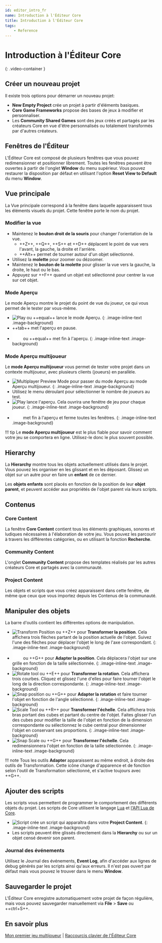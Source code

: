```yaml
---
id: editor_intro_fr
name: Introduction à l'Éditeur Core
title: Introduction à l'Éditeur Core
tags:
    - Reference
---
```


# Introduction à l'Éditeur Core

<lite-youtube videoid="TKOtPN9ujEE" playlabel="Introduction to the Core Editor"></lite-youtube>
{: .video-container }

## Créer un nouveau projet

Il existe trois options pour démarrer un nouveau projet:

- **New Empty Project** crée un projet à partir d'éléments basiques.
- **Core Game Frameworks** propose des bases de jeux à modifier et personnaliser.
- Les **Community Shared Games** sont des jeux créés et partagés par les créateurs Core en vue d'être personnalisés ou totalement transformés par d'autres créateurs.

## Fenêtres de l'Éditeur

L'Éditeur Core est composé de plusieurs fenêtres que vous pouvez redimensionner et positionner librement. Toutes les fenêtres peuvent être ouvertes à partir de l'onglet **Window** du menu supérieur. Vous pouvez restaurer la disposition par défaut en utilisant l'option **Reset View to Default** du menu **Window**.

## Vue principale

La Vue principale correspond à la fenêtre dans laquelle apparaissent tous les éléments visuels du projet. Cette fenêtre porte le nom du projet.

### Modifier la vue

- Maintenez le **bouton droit de la souris** pour changer l'orientation de la vue.
    - ++Z++, ++Q++, ++S++ et ++D++ déplacent le point de vue vers l'avant, la gauche, la droite et l'arrière.
    - ++Alt++ permet de tourner autour d'un objet sélectionné.
- Utilisez la **molette** pour zoomer ou dézoomer.
- Maintenez le **bouton de la molette** pour glisser la vue vers la gauche, la droite, le haut ou le bas.
- Appuyez sur ++F++ quand un objet est sélectionné pour centrer la vue sur cet objet.

### Mode Aperçu

Le mode Aperçu montre le projet du point de vue du joueur, ce qui vous permet de le tester par vous-même.

- ![Play](../img/EditorManual/icons/Icon_Play.png) ou ++equal++ lance le mode Aperçu.
{: .image-inline-text .image-background}
- ++tab++ met l'aperçu en pause.
- ![Stop](../img/EditorManual/icons/Icon_Stop.png) ou ++equal++ met fin à l'aperçu.
{: .image-inline-text .image-background}

### Mode Aperçu multijoueur

Le **mode Aperçu multijoueur** vous permet de tester votre projet dans un contexte multijoueur, avec plusieurs clients (joueurs) en parallèle.

- ![Multiplayer Preview Mode](../img/EditorManual/icons/Icon_MultiplayerTest.png) pour passer du mode Aperçu au mode Aperçu multijoueur.
{: .image-inline-text .image-background}
- Utilisez le menu déroulant pour sélectionner le nombre de joueurs au test.
- ![Play](../img/EditorManual/icons/Icon_Play.png) lance l'aperçu. Cela ouvrira une fenêtre de jeu pour chaque joueur.
{: .image-inline-text .image-background}
- ![Stop](../img/EditorManual/icons/Icon_Stop.png) met fin à l'aperçu et ferme toutes les fenêtres.
{: .image-inline-text .image-background}

!!! tip
    Le **mode Aperçu multijoueur** est le plus fiable pour savoir comment votre jeu se comportera en ligne. Utilisez-le donc le plus souvent possible.

## Hierarchy

La **Hierarchy** montre tous les objets actuellement utilisés dans le projet. Vous pouvez les organiser en les glissant et en les déposant. Glissez un objet sur un autre pour en faire un **enfant** de ce dernier.

Les **objets enfants** sont placés en fonction de la position de leur **objet parent**, et peuvent accéder aux propriétés de l'objet parent via leurs scripts.

## Contenus

### Core Content

La fenêtre **Core Content** contient tous les éléments graphiques, sonores et ludiques nécessaires à l'élaboration de votre jeu. Vous pouvez les parcourir à travers les différentes catégories, ou en utilisant la fonction **Recherche**.

### Community Content

L'onglet **Community Content** propose des templates réalisés par les autres créateurs Core et partagés avec la communauté.

### Project Content

Les objets et scripts que vous créez apparaissent dans cette fenêtre, de même que ceux que vous importez depuis les Contenus de la communauté.

## Manipuler des objets

La barre d'outils contient les différentes options de manipulation.

- ![Transform Position](../img/EditorManual/icons/Icon_TransformPosition.png) ou ++Z++ pour **Transformer la position**. Cela affichera trois flèches partant de la position actuelle de l'objet. Suivez l'une des flèches pour déplacer l'objet le long de l'axe correspondant.
{: .image-inline-text .image-background}
- ![Snap position](../img/EditorManual/icons/Icon_SnapPosition.png) ou ++G++ pour **Adapter la position**. Cela déplacera l'objet sur une grille en fonction de la taille sélectionnée.
{: .image-inline-text .image-background}
- ![Rotate tool](../img/EditorManual/icons/Icon_TransformRotation.png) ou ++E++ pour **Transformer la rotation**. Cela affichera trois courbes. Cliquez et glissez l'une d'elles pour faire tourner l'objet le long de la direction correspondante.
{: .image-inline-text .image-background}
- ![Snap position](../img/EditorManual/icons/Icon_SnapRotation.png) ou ++G++ pour **Adapter la rotation** et faire tourner l'objet en fonction de l'angle sélectionné.
{: .image-inline-text .image-background}
- ![Scale Tool](../img/EditorManual/icons/Icon_TransformScale.png) ou ++R++ pour **Transformer l'échelle**. Cela affichera trois bras portant des cubes et partant du centre de l'objet. Faites glisser l'un des cubes pour modifier la taille de l'objet en fonction de la dimension correspondante ou sélectionnez le cube central pour dimensionner l'objet en conservant ses proportions.
{: .image-inline-text .image-background}
- ![Snap Scale](../img/EditorManual/icons/Icon_SnapScale.png) ou ++G++ pour **Transformer l'échelle**. Cela redimensionnera l'objet en fonction de la taille sélectionnée.
{: .image-inline-text .image-background}

!!! note
    Tous les outils **Adapter** apparaissent au même endroit, à droite des outils de Transformation. Cette icône change d'apparence et de fonction selon l'outil de Transformation sélectionné, et s'active toujours avec ++G++.

## Ajouter des scripts

Les scripts vous permettent de programmer le comportement des différents objets du projet. Les scripts de Core utilisent le langage [Lua](https://www.lua.org/manual/5.3/) et [l'API Lua de Core](../api/index.md).

- ![Script](../img/EditorManual/icons/Icon_Script.png) crée un script qui apparaîtra dans votre **Project Content**.
{: .image-inline-text .image-background}
- Les scripts peuvent être glissés directement dans la **Hierarchy** ou sur un objet censé devenir son parent.

### Journal des événements

Utilisez le Journal des événements, **Event Log**, afin d'accéder aux lignes de debug générés par les scripts ainsi qu'aux erreurs. Il n'est pas ouvert par défaut mais vous pouvez le trouver dans le menu **Window**.

## Sauvegarder le projet

L'Éditeur Core enregistre automatiquement votre projet de façon régulière, mais vous pouvez sauvegarder manuellement via **File** > **Save** ou ++ctrl+S++.

## En savoir plus

[Mon premier jeu multijoueur](my_first_multiplayer_game.fr.md) | [Raccourcis clavier de l'Éditeur Core](editor_keybindings.md)

